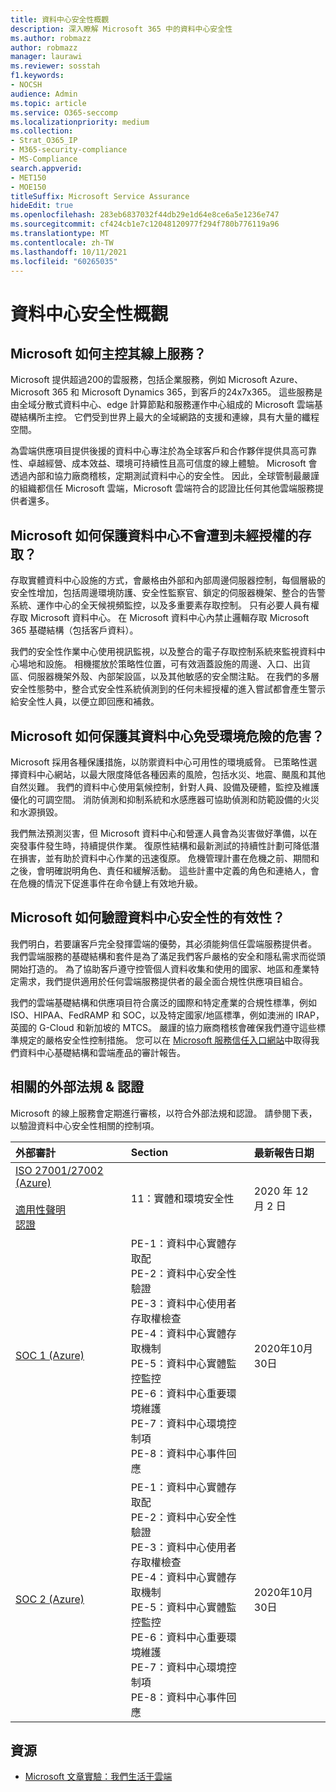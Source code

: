 ```yaml
---
title: 資料中心安全性概觀
description: 深入瞭解 Microsoft 365 中的資料中心安全性
ms.author: robmazz
author: robmazz
manager: laurawi
ms.reviewer: sosstah
f1.keywords:
- NOCSH
audience: Admin
ms.topic: article
ms.service: O365-seccomp
ms.localizationpriority: medium
ms.collection:
- Strat_O365_IP
- M365-security-compliance
- MS-Compliance
search.appverid:
- MET150
- MOE150
titleSuffix: Microsoft Service Assurance
hideEdit: true
ms.openlocfilehash: 283eb6837032f44db29e1d64e8ce6a5e1236e747
ms.sourcegitcommit: cf424cb1e7c12048120977f294f780b776119a96
ms.translationtype: MT
ms.contentlocale: zh-TW
ms.lasthandoff: 10/11/2021
ms.locfileid: "60265035"
---
```

# <a name="datacenter-security-overview"></a>資料中心安全性概觀

## <a name="how-does-microsoft-host-its-online-services"></a>Microsoft 如何主控其線上服務？

Microsoft 提供超過200的雲服務，包括企業服務，例如 Microsoft Azure、Microsoft 365 和 Microsoft Dynamics 365，到客戶的24x7x365。 這些服務是由全域分散式資料中心、edge 計算節點和服務運作中心組成的 Microsoft 雲端基礎結構所主控。 它們受到世界上最大的全域網路的支援和連線，具有大量的纖程空間。

為雲端供應項目提供後援的資料中心專注於為全球客戶和合作夥伴提供具高可靠性、卓越經營、成本效益、環境可持續性且高可信度的線上體驗。 Microsoft 會透過內部和協力廠商稽核，定期測試資料中心的安全性。 因此，全球管制最嚴謹的組織都信任 Microsoft 雲端，Microsoft 雲端符合的認證比任何其他雲端服務提供者還多。

## <a name="how-does-microsoft-protect-its-datacenters-from-unauthorized-access"></a>Microsoft 如何保護資料中心不會遭到未經授權的存取？

存取實體資料中心設施的方式，會嚴格由外部和內部周邊伺服器控制，每個層級的安全性增加，包括周邊環境防護、安全性監察官、鎖定的伺服器機架、整合的告警系統、運作中心的全天候視頻監控，以及多重要素存取控制。 只有必要人員有權存取 Microsoft 資料中心。 在 Microsoft 資料中心內禁止邏輯存取 Microsoft 365 基礎結構（包括客戶資料）。

我們的安全性作業中心使用視訊監視，以及整合的電子存取控制系統來監視資料中心場地和設施。 相機擺放於策略性位置，可有效涵蓋設施的周邊、入口、出貨區、伺服器機架外殼、內部架設區，以及其他敏感的安全關注點。 在我們的多層安全性態勢中，整合式安全性系統偵測到的任何未經授權的進入嘗試都會產生警示給安全性人員，以便立即回應和補救。

## <a name="how-does-microsoft-protect-its-datacenters-from-environmental-hazards"></a>Microsoft 如何保護其資料中心免受環境危險的危害？

Microsoft 採用各種保護措施，以防禦資料中心可用性的環境威脅。 已策略性選擇資料中心網站，以最大限度降低各種因素的風險，包括水災、地震、颶風和其他自然災難。 我們的資料中心使用氣候控制，針對人員、設備及硬體，監控及維護優化的可調空間。 消防偵測和抑制系統和水感應器可協助偵測和防範設備的火災和水源損毀。

我們無法預測災害，但 Microsoft 資料中心和營運人員會為災害做好準備，以在突發事件發生時，持續提供作業。 復原性結構和最新測試的持續性計劃可降低潛在損害，並有助於資料中心作業的迅速復原。 危機管理計畫在危機之前、期間和之後，會明確説明角色、責任和緩解活動。 這些計畫中定義的角色和連絡人，會在危機的情況下促進事件在命令鏈上有效地升級。

## <a name="how-does-microsoft-verify-the-effectiveness-of-datacenter-security"></a>Microsoft 如何驗證資料中心安全性的有效性？

我們明白，若要讓客戶完全發揮雲端的優勢，其必須能夠信任雲端服務提供者。 我們雲端服務的基礎結構和套件是為了滿足我們客戶嚴格的安全和隱私需求而從頭開始打造的。 為了協助客戶遵守控管個人資料收集和使用的國家、地區和產業特定需求，我們提供適用於任何雲端服務提供者的最全面合規性供應項目組合。

我們的雲端基礎結構和供應項目符合廣泛的國際和特定產業的合規性標準，例如 ISO、HIPAA、FedRAMP 和 SOC，以及特定國家/地區標準，例如澳洲的 IRAP，英國的 G-Cloud 和新加坡的 MTCS。 嚴謹的協力廠商稽核會確保我們遵守這些標準規定的嚴格安全性控制措施。 您可以在 [Microsoft 服務信任入口網站](https://servicetrust.microsoft.com/)中取得我們資料中心基礎結構和雲端產品的審計報告。

## <a name="related-external-regulations--certifications"></a>相關的外部法規 & 認證

Microsoft 的線上服務會定期進行審核，以符合外部法規和認證。 請參閱下表，以驗證資料中心安全性相關的控制項。

| **外部審計** | **Section** | **最新報告日期** |
|:--------------------|:------------|:-----------------------|  
| [ISO 27001/27002 (Azure) ](https://servicetrust.microsoft.com/ViewPage/MSComplianceGuideV3?command=Download&downloadType=Document&downloadId=e9116047-f327-430c-a83f-166b7e561ad6&tab=7027ead0-3d6b-11e9-b9e1-290b1eb4cdeb&docTab=7027ead0-3d6b-11e9-b9e1-290b1eb4cdeb_ISO_Reports) <br><br> [適用性聲明](https://servicetrust.microsoft.com/ViewPage/MSComplianceGuideV3?command=Download&downloadType=Document&downloadId=00af6c3e-7f3e-4e0d-8b0e-79f45ef2cef1&tab=7027ead0-3d6b-11e9-b9e1-290b1eb4cdeb&docTab=7027ead0-3d6b-11e9-b9e1-290b1eb4cdeb_ISO_Reports) <br> [認證](https://servicetrust.microsoft.com/ViewPage/MSComplianceGuideV3?command=Download&downloadType=Document&downloadId=d7af5304-3a31-40e6-9abb-e26352305d41&tab=7027ead0-3d6b-11e9-b9e1-290b1eb4cdeb&docTab=7027ead0-3d6b-11e9-b9e1-290b1eb4cdeb_ISO_Reports) | 11：實體和環境安全性 | 2020 年 12 月 2 日 |
| [SOC 1 (Azure) ](https://servicetrust.microsoft.com/ViewPage/MSComplianceGuideV3?command=Download&downloadType=Document&downloadId=66043614-5628-4e26-83be-057eb3bb026c&tab=7027ead0-3d6b-11e9-b9e1-290b1eb4cdeb&docTab=7027ead0-3d6b-11e9-b9e1-290b1eb4cdeb_SOC_%2F_SSAE_16_Reports) | PE-1：資料中心實體存取配 <br> PE-2：資料中心安全性驗證 <br> PE-3：資料中心使用者存取權檢查 <br> PE-4：資料中心實體存取機制 <br> PE-5：資料中心實體監控監控 <br> PE-6：資料中心重要環境維護 <br> PE-7：資料中心環境控制項 <br> PE-8：資料中心事件回應 | 2020年10月30日 |
| [SOC 2 (Azure) ](https://servicetrust.microsoft.com/ViewPage/MSComplianceGuideV3?command=Download&downloadType=Document&downloadId=ce5bfbea-3514-40ae-a8a6-3617106a0b56&tab=7027ead0-3d6b-11e9-b9e1-290b1eb4cdeb&docTab=7027ead0-3d6b-11e9-b9e1-290b1eb4cdeb_SOC_%2F_SSAE_16_Reports) | PE-1：資料中心實體存取配 <br> PE-2：資料中心安全性驗證 <br> PE-3：資料中心使用者存取權檢查 <br> PE-4：資料中心實體存取機制 <br> PE-5：資料中心實體監控監控 <br> PE-6：資料中心重要環境維護 <br> PE-7：資料中心環境控制項 <br> PE-8：資料中心事件回應 | 2020年10月30日 |

## <a name="resources"></a>資源

- [Microsoft 文章實驗：我們生活于雲端](https://news.microsoft.com/stories/microsoft-datacenter-tour/)